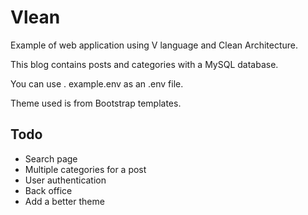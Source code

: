 # Vlean

Example of web application using V language and Clean Architecture.

This blog contains posts and categories with a MySQL database.

You can use . example.env as an .env file.

Theme used is from Bootstrap templates.

## Todo

- Search page
- Multiple categories for a post
- User authentication
- Back office
- Add a better theme